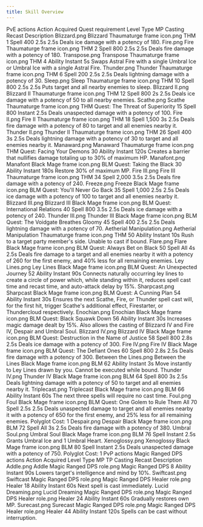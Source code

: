 ```yaml
---
title: Skill Overview
---
```

PvE actions
Action	Acquired	Quest requirement	Level	Type	MP	Casting	Recast	Description
Blizzard.png  Blizzard	Thaumaturge frame icon.png THM		1	Spell	400	2.5s	2.5s	Deals ice damage with a potency of 180.
Fire.png  Fire	Thaumaturge frame icon.png THM		2	Spell	800	2.5s	2.5s	Deals fire damage with a potency of 180.
Transpose.png  Transpose	Thaumaturge frame icon.png THM		4	Ability		Instant	5s	Swaps Astral Fire with a single Umbral Ice or Umbral Ice with a single Astral Fire.
Thunder.png  Thunder	Thaumaturge frame icon.png THM		6	Spell	200	2.5s	2.5s	Deals lightning damage with a potency of 30.
Sleep.png  Sleep	Thaumaturge frame icon.png THM		10	Spell	800	2.5s	2.5s	Puts target and all nearby enemies to sleep.
Blizzard II.png  Blizzard II	Thaumaturge frame icon.png THM		12	Spell	800	2s	2.5s	Deals ice damage with a potency of 50 to all nearby enemies.
Scathe.png  Scathe	Thaumaturge frame icon.png THM	Quest: The Threat of Superiority	15	Spell	800	Instant	2.5s	Deals unaspected damage with a potency of 100.
Fire II.png  Fire II	Thaumaturge frame icon.png THM		18	Spell	1,500	3s	2.5s	Deals fire damage with a potency of 80 to target and all enemies nearby it.
Thunder II.png  Thunder II	Thaumaturge frame icon.png THM		26	Spell	400	3s	2.5s	Deals lightning damage with a potency of 30 to target and all enemies nearby it.
Manaward.png  Manaward	Thaumaturge frame icon.png THM	Quest: Facing Your Demons	30	Ability		Instant	120s	Creates a barrier that nullifies damage totaling up to 30% of maximum HP.
Manafont.png  Manafont	Black Mage frame icon.png BLM	Quest: Taking the Black	30	Ability		Instant	180s	Restore 30% of maximum MP.
Fire III.png  Fire III	Thaumaturge frame icon.png THM		34	Spell	2,000	3.5s	2.5s	Deals fire damage with a potency of 240.
Freeze.png  Freeze	Black Mage frame icon.png BLM	Quest: You'll Never Go Back	35	Spell	1,000	2.5s	2.5s	Deals ice damage with a potency of 100 to target and all enemies nearby it.
Blizzard III.png  Blizzard III	Black Mage frame icon.png BLM	Quest: International Relations	40	Spell	800	3.5s	2.5s	Deals ice damage with a potency of 240.
Thunder III.png  Thunder III	Black Mage frame icon.png BLM	Quest: The Voidgate Breathes Gloomy	45	Spell	400	2.5s	2.5s	Deals lightning damage with a potency of 70.
Aetherial Manipulation.png  Aetherial Manipulation	Thaumaturge frame icon.png THM		50	Ability		Instant	10s	Rush to a target party member's side.
Unable to cast if bound.
Flare.png  Flare	Black Mage frame icon.png BLM	Quest: Always Bet on Black	50	Spell	All	4s	2.5s	Deals fire damage to a target and all enemies nearby it with a potency of 260 for the first enemy, and 40% less for all remaining enemies.
Ley Lines.png  Ley Lines	Black Mage frame icon.png BLM	Quest: An Unexpected Journey	52	Ability		Instant	90s	Connects naturally occurring ley lines to create a circle of power which, while standing within it, reduces spell cast time and recast time, and auto-attack delay by 15%.
Sharpcast.png  Sharpcast	Black Mage frame icon.png BLM	Quest: A Cunning Plan	54	Ability		Instant	30s	Ensures the next Scathe, Fire, or Thunder spell cast will, for the first hit, trigger Scathe's additional effect, Firestarter, or Thundercloud respectively.
Enochian.png  Enochian	Black Mage frame icon.png BLM	Quest: Black Squawk Down	56	Ability		Instant	30s	Increases magic damage dealt by 15%. Also allows the casting of Blizzard IV and Fire IV, Despair and Umbral Soul.
Blizzard IV.png  Blizzard IV	Black Mage frame icon.png BLM	Quest: Destruction in the Name of Justice	58	Spell	800	2.8s	2.5s	Deals ice damage with a potency of 300.
Fire IV.png  Fire IV	Black Mage frame icon.png BLM	Quest: The Defiant Ones	60	Spell	800	2.8s	2.5s	Deals fire damage with a potency of 300.
Between the Lines.png  Between the Lines	Black Mage frame icon.png BLM		62	Ability		Instant	3s	Move instantly to Ley Lines drawn by you.
Cannot be executed while bound.
Thunder IV.png  Thunder IV	Black Mage frame icon.png BLM		64	Spell	800	3s	2.5s	Deals lightning damage with a potency of 50 to target and all enemies nearby it.
Triplecast.png  Triplecast	Black Mage frame icon.png BLM		66	Ability		Instant	60s	The next three spells will require no cast time.
Foul.png  Foul	Black Mage frame icon.png BLM	Quest: One Golem to Rule Them All	70	Spell		2.5s	2.5s	Deals unaspected damage to target and all enemies nearby it with a potency of 650 for the first enemy, and 25% less for all remaining enemies.
Polyglot Cost: 1
Despair.png  Despair	Black Mage frame icon.png BLM		72	Spell	All	3s	2.5s	Deals fire damage with a potency of 380.
Umbral Soul.png  Umbral Soul	Black Mage frame icon.png BLM		76	Spell		Instant	2.5s	Grants Umbral Ice and 1 Umbral Heart.
Xenoglossy.png  Xenoglossy	Black Mage frame icon.png BLM		80	Spell		Instant	2.5s	Deals unaspected damage with a potency of 750.
Polyglot Cost: 1
PvP actions
Magic Ranged DPS actions
Action	Acquired	Level	Type	MP	TP	Casting	Recast	Description
Addle.png  Addle	Magic Ranged DPS role.png Magic Ranged DPS	8	Ability			Instant	90s	Lowers target's intelligence and mind by 10%.
Swiftcast.png  Swiftcast	Magic Ranged DPS role.png Magic Ranged DPS
Healer role.png Healer	18	Ability			Instant	60s	Next spell is cast immediately.
Lucid Dreaming.png  Lucid Dreaming	Magic Ranged DPS role.png Magic Ranged DPS
Healer role.png Healer	24	Ability			Instant	60s	Gradually restores own MP.
Surecast.png  Surecast	Magic Ranged DPS role.png Magic Ranged DPS
Healer role.png Healer	44	Ability			Instant	120s	Spells can be cast without interruption.